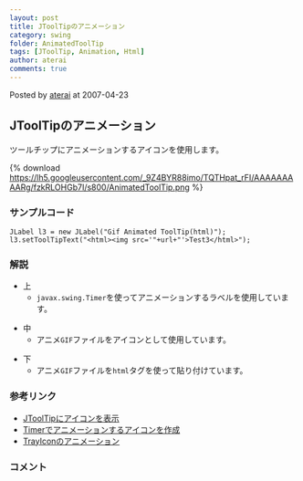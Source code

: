 ```yaml
---
layout: post
title: JToolTipのアニメーション
category: swing
folder: AnimatedToolTip
tags: [JToolTip, Animation, Html]
author: aterai
comments: true
---
```


Posted by [aterai](http://terai.xrea.jp/aterai.html) at 2007-04-23

## JToolTipのアニメーション
ツールチップにアニメーションするアイコンを使用します。

{% download https://lh5.googleusercontent.com/_9Z4BYR88imo/TQTHpat_rFI/AAAAAAAAARg/fzkRLOHGb7I/s800/AnimatedToolTip.png %}

### サンプルコード
<pre class="prettyprint"><code>JLabel l3 = new JLabel("Gif Animated ToolTip(html)");
l3.setToolTipText("&lt;html&gt;&lt;img src='"+url+"'&gt;Test3&lt;/html&gt;");
</code></pre>

### 解説
- 上
    - `javax.swing.Timer`を使ってアニメーションするラベルを使用しています。

<!-- dummy comment line for breaking list -->

- 中
    - アニメ`GIF`ファイルをアイコンとして使用しています。

<!-- dummy comment line for breaking list -->

- 下
    - アニメ`GIF`ファイルを`html`タグを使って貼り付けています。

<!-- dummy comment line for breaking list -->

### 参考リンク
- [JToolTipにアイコンを表示](http://terai.xrea.jp/Swing/ToolTipIcon.html)
- [Timerでアニメーションするアイコンを作成](http://terai.xrea.jp/Swing/AnimeIcon.html)
- [TrayIconのアニメーション](http://terai.xrea.jp/Swing/AnimatedTrayIcon.html)

<!-- dummy comment line for breaking list -->

### コメント

